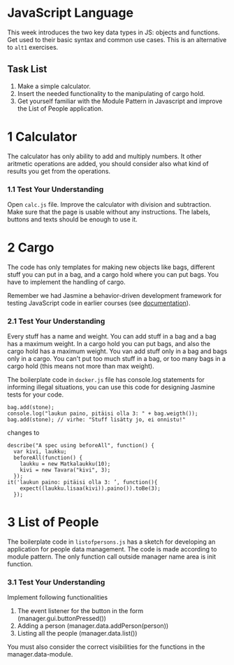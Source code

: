 
# JavaScript Language

This week introduces the two key data types in JS: objects and functions. Get used to their basic syntax and common use cases. This is an alternative to `alt1` exercises.

## Task List
1. Make a simple calculator.
2. Insert the needed functionality to the manipulating of cargo hold.
3. Get yourself familiar with the Module Pattern in Javascript and improve the List of People application. 

# 1 Calculator

The calculator has only ability to add and multiply numbers. It other aritmetic operations are added, you should consider also what kind of results you get from the operations. 

### 1.1 Test Your Understanding
Open `calc.js` file. Improve the calculator with division and subtraction. Make sure that the page is usable without any instructions. The labels, buttons and texts should be enough to use it.

# 2  Cargo

The code has only templates for making new objects like bags, different stuff you can put in a bag, and a cargo hold where you can put bags. You have to implement the handling of cargo.

Remember we had Jasmine a behavior-driven development framework for testing JavaScript code in earlier courses (see [documentation](https://jasmine.github.io/2.1/introduction.html)).


### 2.1 Test Your Understanding

Every stuff has a name and weight. You can add stuff in a bag and a bag has a maximum weight. In a cargo hold you can put bags, and also the cargo hold has a maximum weight.
You van add stuff only in a bag and bags only in a cargo.
You can't put too much stuff in a bag, or too many bags in a cargo hold (this means not more than max weight).

The boilerplate code in `docker.js` file has console.log statements for informing illegal situations, you can use this code for designing Jasmine tests for your code.
```
bag.add(stone);
console.log("laukun paino, pitäisi olla 3: " + bag.weigth());
bag.add(stone); // virhe: "Stuff lisätty jo, ei onnistu!"
```
changes to 
```
describe("A spec using beforeAll", function() {
  var kivi, laukku; 
  beforeAll(function() {
    laukku = new Matkalaukku(10);
    kivi = new Tavara("kivi", 3);
  });
it('laukun paino: pitäisi olla 3: ’, function(){
    expect((laukku.lisaa(kivi)).paino()).toBe(3);
  });
```

# 3 List of People

The boilerplate code in `listofpersons.js` has a sketch for developing an application for people data management. The code is made according to module pattern. The only function call outside manager name area is init function.

### 3.1 Test Your Understanding

Implement following functionalities
 
1.	The event listener for the button in the form (manager.gui.buttonPressed())
2.	Adding a person (manager.data.addPerson(person))
3.	Listing all the people (manager.data.list())

You must also consider the correct visibilities for the functions in the manager.data-module.
